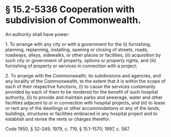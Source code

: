 # § 15.2-5336 Cooperation with subdivision of Commonwealth.

<p>An authority shall have power:</p><p>1. To arrange with any city or with a government for the (i) furnishing, planning, replanning, installing, opening or closing of streets, roads, roadways, alleys, sidewalks, or other places or facilities, (ii) acquisition by such city or government of property, options or property rights, and (iii) furnishing of property or services in connection with a project;</p><p>2. To arrange with the Commonwealth, its subdivisions and agencies, and any locality of the Commonwealth, to the extent that it is within the scope of each of their respective functions, (i) to cause the services customarily provided by each of them to be rendered for the benefit of such hospital authority, (ii) to provide and maintain parks and sewerage, water and other facilities adjacent to or in connection with hospital projects, and (iii) to lease or rent any of the dwellings or other accommodations or any of the lands, buildings, structures or facilities embraced in any hospital project and to establish and revise the rents or charges therefor.</p><p>Code 1950, § 32-249; 1979, c. 719, § 15.1-1570; 1997, c. 587.</p>